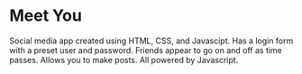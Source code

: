 # Meet You
Social media app created using HTML, CSS, and Javascipt. Has a login form with a preset user and password. Friends appear to go on and off as time passes. Allows you to make posts. All powered by Javascript.

